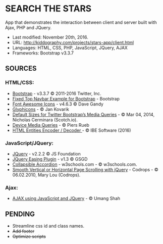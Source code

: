 # SEARCH THE STARS #

App that demonstrates the interaction between client and server built with Ajax, PHP and JQuery.

* Last modified: November 20th, 2016.
* URL: http://kiddography.com/projects/stars-app/client.html
* Languages: HTML, CSS, PHP, JavaScript, JQuery, AJAX
* Frameworks: Bootstrap v3.3.7

## **SOURCES** ##

### HTML/CSS: ###
* [Bootstrap](http://getbootstrap.com/) - v3.3.7 © 2011-2016 Twitter, Inc.
* [Fixed Top Navbar Example for Bootstrap](https://getbootstrap.com/examples/navbar-fixed-top/) - Bootstrap
* [Font Awesome Icons](http://fontawesome.io/icons/) - v4.6.3 © Dave Gandy
* [Glyphicons](http://glyphicons.com/) - © Jan Kovarik
* [Default Sizes for Twitter Bootstrap’s Media Queries](https://scotch.io/tutorials/default-sizes-for-twitter-bootstraps-media-queries) - © Mar 04, 2014, Nicholas Cerminara (Scotch.io).
* [Device Media Queries](http://resizr.co/) - © Piers Rueb
* [HTML Entities Encoder / Decoder ](http://www.web2generators.com/html-based-tools/online-html-entities-encoder-and-decoder) - © IBE Software (2016)


### JavaScript/JQuery: ###
* [JQuery](https://jquery.com/) - v2.2.2 © JS Foundation
* [JQuery Easing Plugin](http://gsgd.co.uk/sandbox/jquery/easing/) - v1.3 © GSGD
* [Collapsible Accordion](http://www.w3schools.com/howto/howto_js_accordion.asp) - w3schools.com - © w3schools.com.
* [Smooth Vertical or Horizontal Page Scrolling with jQuery](http://tympanus.net/codrops/2010/06/02/smooth-vertical-or-horizontal-page-scrolling-with-jquery/) - Codrops - © 06.02.2010, Mary Lou (Codrops).

### Ajax: ###
* [AJAX using JavaScript and JQuery](https://www.udemy.com/learn-ajax-using-javascript-jquery-in-2-hrs-2-projects/learn/v4/t/lecture/4952588?start=105) - © Umang Shah

## **PENDING** ##
* Streamline css id and class names.
* ~~Add footer~~
* ~~Optimize scripts~~
